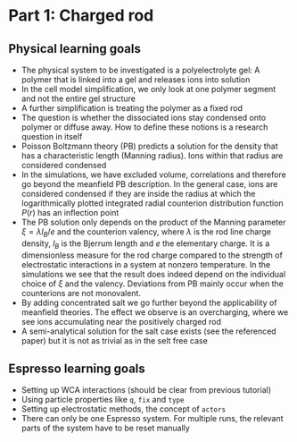 # Part 1: Charged rod

## Physical learning goals

* The physical system to be investigated is a polyelectrolyte gel: A polymer that is linked into a gel and releases ions into solution
* In the cell model simplification, we only look at one polymer segment and not the entire gel structure
* A further simplification is treating the polymer as a fixed rod
* The question is whether the dissociated ions stay condensed onto polymer or diffuse away. How to define these notions is a research question in itself
* Poisson Boltzmann theory (PB) predicts a solution for the density that has a characteristic length (Manning radius). Ions within that radius are considered condensed
* In the simulations, we have excluded volume, correlations and therefore go beyond the meanfield PB description. In the general case, ions are considered condensed if they are inside the radius at which the logarithmically plotted integrated radial counterion distribution function $P(r)$ has an inflection point
* The PB solution only depends on the product of the Manning parameter $\xi = \lambda l_B/e$ and the counterion valency, where $\lambda$ is the rod line charge density, $l_B$ is the Bjerrum length and $e$ the elementary charge. It is a dimensionless measure for the rod charge compared to the strength of electrostatic interactions in a system at nonzero temperature. In the simulations we see that the result does indeed depend on the individual choice of $\xi$ and the valency. Deviations from PB mainly occur when the counterions are not monovalent.
* By adding concentrated salt we go further beyond the applicability of meanfield theories. The effect we observe is an overcharging, where we see ions accumulating near the positively charged rod
* A semi-analytical solution for the salt case exists (see the referenced paper) but it is not as trivial as in the selt free case


## Espresso learning goals

* Setting up WCA interactions (should be clear from previous tutorial)
* Using particle properties like ``q``, ``fix`` and ``type``
* Setting up electrostatic methods, the concept of ``actors``
* There can only be one Espresso system. For multiple runs, the relevant parts of the system have to be reset manually
